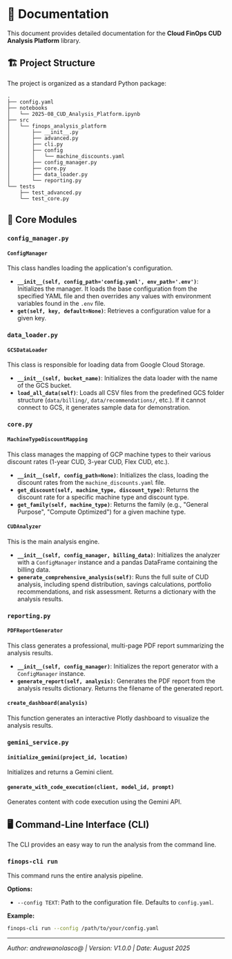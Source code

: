 # 📖 Documentation

This document provides detailed documentation for the **Cloud FinOps CUD Analysis Platform** library.

## 🏗️ Project Structure

The project is organized as a standard Python package:

```
.
├── config.yaml
├── notebooks
│   └── 2025-08_CUD_Analysis_Platform.ipynb
├── src
│   └── finops_analysis_platform
│       ├── __init__.py
│       ├── advanced.py
│       ├── cli.py
│       ├── config
│       │   └── machine_discounts.yaml
│       ├── config_manager.py
│       ├── core.py
│       ├── data_loader.py
│       └── reporting.py
└── tests
    ├── test_advanced.py
    └── test_core.py
```

## 🧩 Core Modules

### `config_manager.py`

#### `ConfigManager`

This class handles loading the application's configuration.

- **`__init__(self, config_path='config.yaml', env_path='.env')`**: Initializes the manager. It loads the base configuration from the specified YAML file and then overrides any values with environment variables found in the `.env` file.
- **`get(self, key, default=None)`**: Retrieves a configuration value for a given key.

### `data_loader.py`

#### `GCSDataLoader`

This class is responsible for loading data from Google Cloud Storage.

- **`__init__(self, bucket_name)`**: Initializes the data loader with the name of the GCS bucket.
- **`load_all_data(self)`**: Loads all CSV files from the predefined GCS folder structure (`data/billing/`, `data/recommendations/`, etc.). If it cannot connect to GCS, it generates sample data for demonstration.

### `core.py`

#### `MachineTypeDiscountMapping`

This class manages the mapping of GCP machine types to their various discount rates (1-year CUD, 3-year CUD, Flex CUD, etc.).

- **`__init__(self, config_path=None)`**: Initializes the class, loading the discount rates from the `machine_discounts.yaml` file.
- **`get_discount(self, machine_type, discount_type)`**: Returns the discount rate for a specific machine type and discount type.
- **`get_family(self, machine_type)`**: Returns the family (e.g., "General Purpose", "Compute Optimized") for a given machine type.

#### `CUDAnalyzer`

This is the main analysis engine.

- **`__init__(self, config_manager, billing_data)`**: Initializes the analyzer with a `ConfigManager` instance and a pandas DataFrame containing the billing data.
- **`generate_comprehensive_analysis(self)`**: Runs the full suite of CUD analysis, including spend distribution, savings calculations, portfolio recommendations, and risk assessment. Returns a dictionary with the analysis results.

### `reporting.py`

#### `PDFReportGenerator`

This class generates a professional, multi-page PDF report summarizing the analysis results.

- **`__init__(self, config_manager)`**: Initializes the report generator with a `ConfigManager` instance.
- **`generate_report(self, analysis)`**: Generates the PDF report from the analysis results dictionary. Returns the filename of the generated report.

#### `create_dashboard(analysis)`

This function generates an interactive Plotly dashboard to visualize the analysis results.

### `gemini_service.py`

#### `initialize_gemini(project_id, location)`

Initializes and returns a Gemini client.

#### `generate_with_code_execution(client, model_id, prompt)`

Generates content with code execution using the Gemini API.

## 🖥️ Command-Line Interface (CLI)

The CLI provides an easy way to run the analysis from the command line.

### `finops-cli run`

This command runs the entire analysis pipeline.

**Options:**
- `--config TEXT`: Path to the configuration file. Defaults to `config.yaml`.

**Example:**
```bash
finops-cli run --config /path/to/your/config.yaml
```

---
*Author: andrewanolasco@ | Version: V1.0.0 | Date: August 2025*
